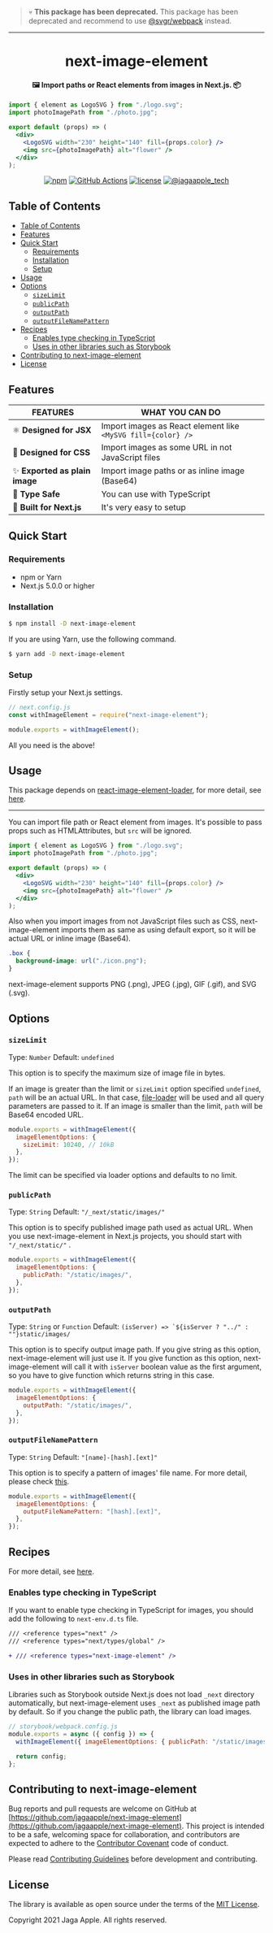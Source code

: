 > 💀 **This package has been deprecated.**
> This package has been deprecated and recommend to use [@svgr/webpack](https://react-svgr.com/docs/webpack/) instead.
---

<h1 align="center">next-image-element</h1>

<h4 align="center">🖼️ Import paths or React elements from images in Next.js. 📦</h4>

```jsx
import { element as LogoSVG } from "./logo.svg";
import photoImagePath from "./photo.jpg";

export default (props) => (
  <div>
    <LogoSVG width="230" height="140" fill={props.color} />
    <img src={photoImagePath} alt="flower" />
  </div>
);
```

<div align="center">
<a href="https://www.npmjs.com/package/next-image-element"><img src="https://img.shields.io/npm/v/next-image-element.svg" alt="npm"></a>
<a href="https://github.com/jagaapple/next-image-element/actions"><img src="https://github.com/jagaapple/next-image-element/workflows/Build%20and%20test/badge.svg" alt="GitHub Actions"></a>
<a href="https://opensource.org/licenses/MIT"><img src="https://img.shields.io/github/license/jagaapple/next-image-element.svg" alt="license"></a>
<a href="https://twitter.com/jagaapple_tech"><img src="https://img.shields.io/badge/contact-%40jagaapple_tech-blue.svg" alt="@jagaapple_tech"></a>
</div>

## Table of Contents

<!-- TOC depthFrom:2 -->

- [Table of Contents](#table-of-contents)
- [Features](#features)
- [Quick Start](#quick-start)
  - [Requirements](#requirements)
  - [Installation](#installation)
  - [Setup](#setup)
- [Usage](#usage)
- [Options](#options)
  - [`sizeLimit`](#sizelimit)
  - [`publicPath`](#publicpath)
  - [`outputPath`](#outputpath)
  - [`outputFileNamePattern`](#outputfilenamepattern)
- [Recipes](#recipes)
  - [Enables type checking in TypeScript](#enables-type-checking-in-typescript)
  - [Uses in other libraries such as Storybook](#uses-in-other-libraries-such-as-storybook)
- [Contributing to next-image-element](#contributing-to-next-image-element)
- [License](#license)

<!-- /TOC -->


## Features
| FEATURES                      | WHAT YOU CAN DO                                              |
|-------------------------------|--------------------------------------------------------------|
| ⚛️ **Designed for JSX**        | Import images as React element like `<MySVG fill={color} />` |
| 🎨 **Designed for CSS**       | Import images as some URL in not JavaScript files            |
| ✨ **Exported as plain image** | Import image paths or as inline image (Base64)               |
| 🎩 **Type Safe**              | You can use with TypeScript                                  |
| 🔧 **Built for Next.js**      | It's very easy to setup                                      |


## Quick Start
### Requirements
- npm or Yarn
- Next.js 5.0.0 or higher

### Installation
```bash
$ npm install -D next-image-element
```

If you are using Yarn, use the following command.

```bash
$ yarn add -D next-image-element
```

### Setup
Firstly setup your Next.js settings.

```js
// next.config.js
const withImageElement = require("next-image-element");

module.exports = withImageElement();
```

All you need is the above!


## Usage
This package depends on [react-image-element-loader](https://github.com/jagaapple/react-image-element-loader), for more detail,
see [here](https://github.com/jagaapple/react-image-element-loader#usage).

---

You can import file path or React element from images. It's possible to pass props such as HTMLAttributes, but `src` will be ignored.


```jsx
import { element as LogoSVG } from "./logo.svg";
import photoImagePath from "./photo.jpg";

export default (props) => (
  <div>
    <LogoSVG width="230" height="140" fill={props.color} />
    <img src={photoImagePath} alt="flower" />
  </div>
);
```

Also when you import images from not JavaScript files such as CSS, next-image-element imports them as same as using default
export, so it will be actual URL or inline image (Base64).

```css
.box {
  background-image: url("./icon.png");
}
```

next-image-element supports PNG (.png), JPEG (.jpg), GIF (.gif), and SVG (.svg).


## Options
### `sizeLimit`
Type: `Number` Default: `undefined`

This option is to specify the maximum size of image file in bytes.

If an image is greater than the limit or `sizeLimit` option specified `undefined`, `path` will be an actual URL. In that case,
[file-loader](https://github.com/webpack-contrib/file-loader) will be used and all query parameters are passed to it.
If an image is smaller than the limit, `path` will be Base64 encoded URL.

```js
module.exports = withImageElement({
  imageElementOptions: {
    sizeLimit: 10240, // 10kB
  },
});
```

The limit can be specified via loader options and defaults to no limit.

### `publicPath`
Type: `String` Default: `"/_next/static/images/"`

This option is to specify published image path used as actual URL. When you use next-image-element in Next.js projects, you
should start with `"/_next/static/"` .

```js
module.exports = withImageElement({
  imageElementOptions: {
    publicPath: "/static/images/",
  },
});
```

### `outputPath`
Type: `String` or `Function` Default: ``(isServer) => `${isServer ? "../" : ""}static/images/``

This option is to specify output image path. If you give string as this option, next-image-element will just use it. If you give
function as this option, next-image-element will call it with `isServer` boolean value as the first argument, so you have to
give function which returns string in this case.

```js
module.exports = withImageElement({
  imageElementOptions: {
    outputPath: "/static/images/",
  },
});
```

### `outputFileNamePattern`
Type: `String` Default: `"[name]-[hash].[ext]"`

This option is to specify a pattern of images' file name. For more detail, please check [this](https://github.com/webpack-contrib/file-loader#placeholders).

```js
module.exports = withImageElement({
  imageElementOptions: {
    outputFileNamePattern: "[hash].[ext]",
  },
});
```


## Recipes
For more detail, see [here](https://github.com/jagaapple/react-image-element-loader#recipes).

### Enables type checking in TypeScript
If you want to enable type checking in TypeScript for images, you should add the following to `next-env.d.ts` file.

```diff
/// <reference types="next" />
/// <reference types="next/types/global" />

+ /// <reference types="next-image-element" />
```

### Uses in other libraries such as Storybook
Libraries such as Storybook outside Next.js does not load `_next` directory automatically, but next-image-element uses `_next`
as published image path by default. So if you change the public path, the library can load images.

```js
// storybook/webpack.config.js
module.exports = async ({ config }) => {
  withImageElement({ imageElementOptions: { publicPath: "/static/images/" }}).webpack(config, { isServer: false });

  return config;
};
```


## Contributing to next-image-element
Bug reports and pull requests are welcome on GitHub at
[https://github.com/jagaapple/next-image-element](https://github.com/jagaapple/next-image-element). This project
is intended to be a safe, welcoming space for collaboration, and contributors are expected to adhere to the
[Contributor Covenant](http://contributor-covenant.org) code of conduct.

Please read [Contributing Guidelines](./.github/CONTRIBUTING.md) before development and contributing.


## License
The library is available as open source under the terms of the [MIT License](http://opensource.org/licenses/MIT).

Copyright 2021 Jaga Apple. All rights reserved.
